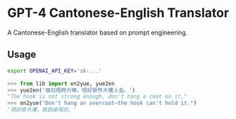 # GPT-4 Cantonese-English Translator

A Cantonese-English translator based on prompt engineering.

## Usage

```sh
export OPENAI_API_KEY='sk-...'
```

```python
>>> from lib import en2yue, yue2en
>>> yue2en('個勾唔夠力㗎，唔好掛件大褸上去。')
"The hook is not strong enough, don't hang a coat on it."
>>> en2yue("Don't hang an overcoat—the hook can't hold it.")
'唔好掛大褸，掛鈎承唔住。'
```
